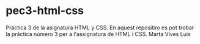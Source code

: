 # pec3-html-css
Práctica 3 de la asignatura HTML y CSS.
En aquest repositiro es pot trobar la práctica número 3 per a l'assignatura de HTML i CSS.
Marta Vives Luis
